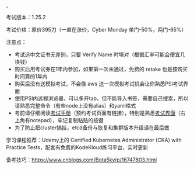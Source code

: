 <img src="https://img2023.cnblogs.com/blog/2122768/202212/2122768-20221205231017505-1525809655.png" style="zoom:35%">

考试版本：1.25.2

考试价格：原价395刀（一直在涨价，Cyber Monday 单门-50%，两门-65%）

注意点：
- 考试选中文证书无差别，只要 Verify Name 时填对（根据汇率可能会便宜几块钱）
- 购买后用考试券在1年内参加，如果第一次未通过，免费的 retake 也是按购买时间算的1年内
- 购买后没有送模拟考试，不会像 aws 送一次模拟考试机会让你熟悉PSI考试界面
- 使用PSI内远程浏览器，可以多开tab，但不能导入书签，需要自己搜索，所以请熟悉完整命令（有些node上没有alias）和yaml格式
- 考前请仔细阅读[考试手册](https://docs.linuxfoundation.org/tc-docs/certification/tips-cka-and-ckad)（预约考试页面有链接），特别是熟悉[考试界面](https://docs.linuxfoundation.org/tc-docs/certification/lf-handbook2/exam-user-interface/examui-performance-based-exams)（右上角有notepad），牢记复制粘贴的按键
- 为了防止把cluster搞挂，etcd备份与恢复和集群版本升级请在最后做

学习课程推荐：Udemy上的 Certified Kubernetes Administrator (CKA) with Practice Tests，配套有免费的KodeKloud练习平台，实时更新

备考技巧：https://www.cnblogs.com/Bota5ky/p/16747803.html